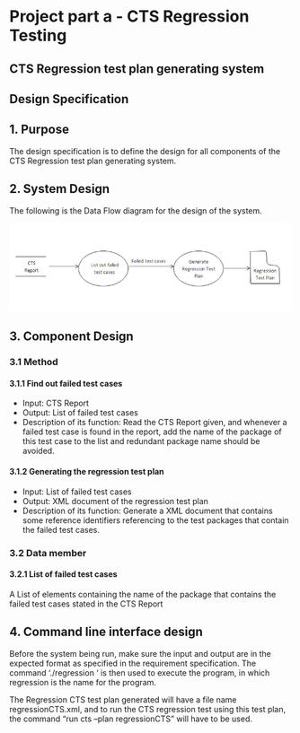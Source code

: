 # Project part a - CTS Regression Testing

## CTS Regression test plan generating system
## Design Specification


## 1. Purpose

The design specification is to define the design for all components of the CTS Regression test plan generating system.


## 2. System Design

The following is the Data Flow diagram for the design of the system.

![Alt text](https://github.com/laikayeekelly/CTS_Regression_Test_Python/raw/master/Data_Flow_Diagram.JPG)




## 3. Component Design

### 3.1	Method
#### 3.1.1	Find out failed test cases
* Input: CTS Report
* Output: List of failed test cases
* Description of its function: Read the CTS Report given, and whenever a failed test case is found in the report, add the name of the package of this test case to the list and redundant package name should be avoided. 

#### 3.1.2	Generating the regression test plan
* Input: List of failed test cases
* Output: XML document of the regression test plan
* Description of its function: Generate a XML document that contains some reference identifiers referencing to the test packages that contain the failed test cases.

### 3.2	Data member
#### 3.2.1	List of failed test cases
A List of elements containing the name of the package that contains the failed test cases stated in the CTS Report



## 4. Command line interface design 

Before the system being run, make sure the input and output are in the expected format as specified in the requirement specification. The command ‘./regression ‘ is then used to execute the program, in which regression is the name for the program.

The Regression CTS test plan generated will have a file name regressionCTS.xml, and to run the CTS regression test using this test plan, the command “run cts –plan regressionCTS” will have to be used.